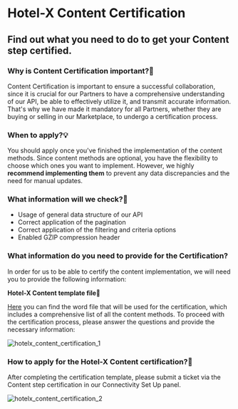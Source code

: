 ﻿---
sidebar_position: 2
---

# Hotel-X Content Certification

## Find out what you need to do to get your Content step certified.

### Why is Content Certification important?📑

Content Certification is important to ensure a successful collaboration, since it is crucial for our Partners to have a comprehensive understanding of our API, be able to effectively utilize it, and transmit accurate information. That's why we have made it mandatory for all Partners, whether they are buying or selling in our Marketplace, to undergo a certification process.

### When to apply?💡

You should apply once you've finished the implementation of the content methods. Since content methods are optional, you have the flexibility to choose which ones you want to implement. However, we highly **recommend implementing them** to prevent any data discrepancies and the need for manual updates.

### What information will we check?🔎
- Usage of general data structure of our API
- Correct application of the pagination
- Correct application of the filtering and criteria options
- Enabled GZIP compression header

### What information do you need to provide for the Certification?

In order for us to be  able to certify the content implementation, we will need you to provide the following information:

**Hotel-X Content template file📑**

[Here](https://2825176.fs1.hubspotusercontent-na1.net/hubfs/2825176/Hotel-X%20Content%20Template%20File.docx) you can find the word file that will be used for the certification, which includes a comprehensive list of all the content methods. To proceed with the certification process, please answer the questions and provide the necessary information:

![hotelx_content_certification_1](https://storage.travelgate.com/kbase/hotelx_content_certification_1.jpg)

### How to apply for the Hotel-X Content certification?🚀

After completing the certification template, please submit a ticket via the Content step certification in our Connectivity Set Up panel.

![hotelx_content_certification_2](https://storage.travelgate.com/kbase/hotelx_content_certification_2.jpg)